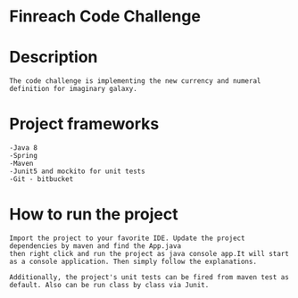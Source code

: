 # Finreach Code Challenge

#	Description 
	The code challenge is implementing the new currency and numeral definition for imaginary galaxy. 

#	Project frameworks
	-Java 8
	-Spring
	-Maven
	-Junit5 and mockito for unit tests
	-Git - bitbucket
	
#	How to run the project
	Import the project to your favorite IDE. Update the project dependencies by maven and find the App.java 
	then right click and run the project as java console app.It will start as a console application. Then simply follow the explanations. 
	
	Additionally, the project's unit tests can be fired from maven test as default. Also can be run class by class via Junit.


	 		